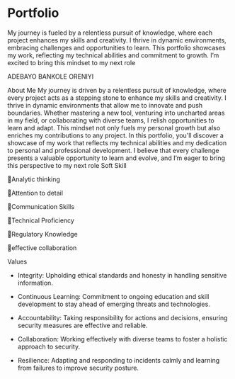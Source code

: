# Portfolio
My journey is fueled by a relentless pursuit of knowledge, where each project enhances my skills and creativity. I thrive in dynamic environments, embracing challenges and opportunities to learn. This portfolio showcases my work, reflecting my technical abilities and commitment to growth. I’m excited to bring this mindset to my next role

ADEBAYO BANKOLE ORENIYI

About Me
My journey is driven by a relentless pursuit of knowledge, where every project acts as a stepping stone to enhance my skills and creativity.
I thrive in dynamic environments that allow me to innovate and push boundaries. Whether mastering a new tool, venturing into uncharted areas in my field, or collaborating with diverse teams, I relish opportunities to learn and adapt. This mindset not only fuels my personal growth but also enriches my contributions to any project.
In this portfolio, you'll discover a showcase of my work that reflects my technical abilities and my dedication to personal and professional development. I believe that every challenge presents a valuable opportunity to learn and evolve, and I’m eager to bring this perspective to my next role
Soft Skill

Analytic thinking

Attention to detail

Communication Skills

Technical Proficiency

Regulatory Knowledge

effective collaboration

Values

- Integrity: Upholding ethical standards and honesty in handling sensitive information.
  
- Continuous Learning: Commitment to ongoing education and skill development to stay ahead of emerging threats and technologies.

- Accountability: Taking responsibility for actions and decisions, ensuring security measures are effective and reliable.

- Collaboration: Working effectively with diverse teams to foster a holistic approach to security.

- Resilience: Adapting and responding to incidents calmly and learning from failures to improve security posture.
